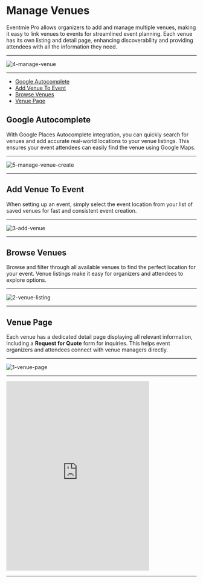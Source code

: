 # Manage Venues

Eventmie Pro allows organizers to add and manage multiple venues, making it easy to link venues to events for streamlined event planning. Each venue has its own listing and detail page, enhancing discoverability and providing attendees with all the information they need.

---

![4-manage-venue](/images/v3/My-venues-image-40.webp "4-manage-venue")

---

- [Google Autocomplete](#Google-Autocomplete)
- [Add Venue To Event](#add-venue-to-event)
- [Browse Venues](#browse-venues)
- [Venue Page](#venue-page)

<a name="Google-Autocomplete"></a>
## Google Autocomplete

With Google Places Autocomplete integration, you can quickly search for venues and add accurate real-world locations to your venue listings. This ensures your event attendees can easily find the venue using Google Maps.

---

![5-manage-venue-create](/images/v2/ManageVenuesImages/5-manage-venue-create.webp "5-manage-venue-create")

---

<a name="add-venue-to-event"></a>
## Add Venue To Event

When setting up an event, simply select the event location from your list of saved venues for fast and consistent event creation.

---

![3-add-venue](/images/v3/Add-venue-in-event-image-41.webp "3-add-venue")

---

<a name="browse-venues"></a>
## Browse Venues

Browse and filter through all available venues to find the perfect location for your event. Venue listings make it easy for organizers and attendees to explore options.

---

![2-venue-listing](/images/v3/How-to-Check-Venues-(Image-4).webp "2-venue-listing")

---

<a name="venue-page"></a>
## Venue Page

Each venue has a dedicated detail page displaying all relevant information, including a **Request for Quote** form for inquiries. This helps event organizers and attendees connect with venue managers directly.

---

![1-venue-page](/images/v2/ManageVenuesImages/1-venue-page.webp "1-venue-page")

---

<iframe width="75%" height="500" src="https://www.youtube.com/embed/u515fZBsRu8?si=VDC8ESLWiph8maQ5" title="YouTube video player" frameborder="0" allow="accelerometer; autoplay; clipboard-write; encrypted-media; gyroscope; picture-in-picture; web-share" allowfullscreen></iframe>

---
